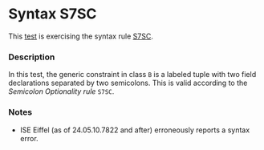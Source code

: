 # Syntax S7SC

This [test](.) is exercising the syntax rule [S7SC](../Readme.md).

### Description

In this test, the generic constraint in class `B` is a labeled tuple with two field declarations separated by two semicolons. This is valid according to the *Semicolon Optionality rule* `S7SC`.

### Notes

* ISE Eiffel (as of 24.05.10.7822 and after) erroneously reports a syntax error.
